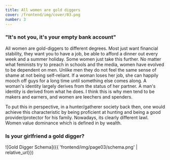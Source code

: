 ```yaml
---
title: All women are gold diggers
cover: /frontend/img/cover/03.png
number: 3
---
```


### "It's not you, it's your empty bank account"

All women are gold-diggers to different degrees. Most just want financial stability, they want you to have a job, be able to afford a dinner out every week and a summer holiday. Some women just take this further.  No matter what feminists try to preach in schools and the media, women have evolved to be dependent on men. Unlike men they do not feel the same sense of shame at not being self-reliant. If a woman loses her job, she can happily mooch off guys for a long time until something else comes along. A woman's identity largely derives from the status of her partner. A man's identity is derived from what he does. I think this is why men tend to be makers and earners, and women are leechers and spenders.

To put this in perspective, in a hunter/gatherer society back then, one would achieve this characteristic by being proficient at hunting and being a good provider/protector for his family. Nowadays, its clearly different lawl. Women value dominance which is defined in by wealth.

### Is your girlfriend a gold digger? 

<p class="fullscreen schema" markdown="1">
    ![Gold Digger Schema]({{ 'frontend/img/page03/schema.png' | relative_url}})
</p>


